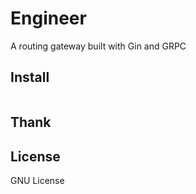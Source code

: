 # Engineer

A routing gateway built with Gin and GRPC

## Install

```shell

```

## Thank

## License

GNU License
